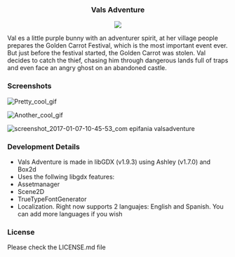
<h3 align="center"> Vals Adventure</h3>
<p align="center">
<img src="https://cloud.githubusercontent.com/assets/18577412/21742882/f3424a66-d4c5-11e6-9cd9-098753f92285.png">
</p>

Val es a little purple bunny with an adventurer spirit, at her village people prepares the Golden Carrot Festival, which is the most important event ever. But just before the festival started, the Golden Carrot was stolen. Val decides to catch the thief, chasing him through dangerous lands full of traps and even face an angry ghost on an abandoned castle.

### Screenshots

![Pretty_cool_gif](https://cloud.githubusercontent.com/assets/18577412/21743147/4b8ba722-d4ca-11e6-8f00-0764a48eba79.gif)

![Another_cool_gif](https://cloud.githubusercontent.com/assets/18577412/22162393/8a8b0a06-df1c-11e6-8e35-4f21d9c0ec33.gif)

![screenshot_2017-01-07-10-45-53_com epifania valsadventure](https://cloud.githubusercontent.com/assets/18577412/21742937/cb067864-d4c6-11e6-8f2e-e489ac19a14e.png)

### Development Details

* Vals Adventure is made in libGDX (v1.9.3) using Ashley (v1.7.0) and Box2d
* Uses the follwing libgdx features:
 * Assetmanager
 * Scene2D
 * TrueTypeFontGenerator
 * Localization. Right now supports 2 languajes: English and Spanish. You can add more languages if you wish

### License
Please check the LICENSE.md file
